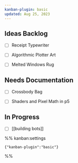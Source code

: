 ```yaml
---
kanban-plugin: basic
updated: Aug 25, 2023
---
```


## Ideas Backlog

- [ ] Receipt Typewriter
- [ ] Algorithmic Plotter Art
- [ ] Melted Windows Rug


## Needs Documentation

- [ ] Crossbody Bag
- [ ] Shaders and Pixel Math in p5


## In Progress

- [ ] [[building bots]]




%% kanban:settings
```
{"kanban-plugin":"basic"}
```
%%